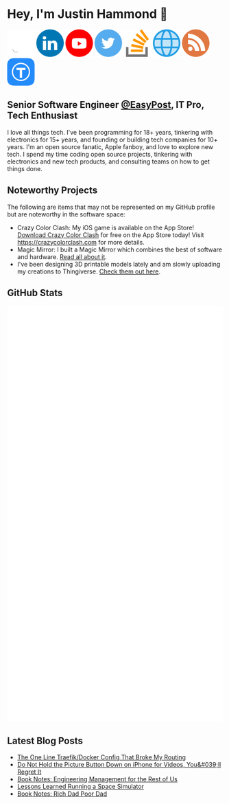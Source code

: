 # Hey, I'm Justin Hammond 👋

<a href="https://github.com/Justintime50"><img src="assets/github.png" width="64"></a>
<a href="https://www.linkedin.com/in/justin-hammond"><img src="assets/linkedin.png" width="64"></a>
<a href="https://youtube.com/c/JustinHammond"><img src="assets/youtube.png" width="64"></a>
<a href="https://www.twitter.com/Justintime_50"><img src="assets/twitter.png" width="64"></a>
<a href="https://stackoverflow.com/users/6064135/justin-hammond?tab=profile"><img src="assets/stack_overflow.png" width="64"></a>
<a href="https://justinpaulhammond.com"><img src="assets/web.png" width="64"></a>
<a href="https://blog.justinpaulhammond.com"><img src="assets/blog.png" width="64"></a>
<a href="https://www.thingiverse.com/justintime50"><img src="assets/thingiverse.png" width="64"></a>

## Senior Software Engineer [@EasyPost](https://github.com/easypost), IT Pro, Tech Enthusiast

I love all things tech. I've been programming for 18+ years, tinkering with electronics for 15+ years, and founding or building tech companies for 10+ years. I'm an open source fanatic, Apple fanboy, and love to explore new tech. I spend my time coding open source projects, tinkering with electronics and new tech products, and consulting teams on how to get things done.

## Noteworthy Projects

The following are items that may not be represented on my GitHub profile but are noteworthy in the software space:

- Crazy Color Clash: My iOS game is available on the App Store! <a href="https://apps.apple.com/us/app/crazy-color-clash/id1641436535">Download Crazy Color Clash</a> for free on the App Store today! Visit <a href="<https://crazycolorclash.com>">https://crazycolorclash.com</a> for more details.
- Magic Mirror: I built a Magic Mirror which combines the best of software and hardware. <a href="https://blog.justinpaulhammond.com/justin-hammond/building-my-magic-mirror">Read all about it</a>.
- I've been designing 3D printable models lately and am slowly uploading my creations to Thingiverse. <a href="https://www.thingiverse.com/justintime50">Check them out here</a>.

## GitHub Stats

![Metrics](/github-metrics.svg)

## Latest Blog Posts

<!-- BLOG-POST-LIST:START -->
- [The One Line Traefik/Docker Config That Broke My Routing](https://blog.justinpaulhammond.com/Justin-Hammond/the-one-line-traefik-docker-config-that-broke-my-routing)
- [Do Not Hold the Picture Button Down on iPhone for Videos, You&amp;#039;ll Regret It](https://blog.justinpaulhammond.com/Justin-Hammond/do-not-hold-the-picture-button-down-on-i-phone-for-videos-youll-regret-it)
- [Book Notes: Engineering Management for the Rest of Us](https://blog.justinpaulhammond.com/Justin-Hammond/book-notes-engineering-management-for-the-rest-of-us)
- [Lessons Learned Running a Space Simulator](https://blog.justinpaulhammond.com/Justin-Hammond/lessons-learned-running-a-space-simulator)
- [Book Notes: Rich Dad Poor Dad](https://blog.justinpaulhammond.com/Justin-Hammond/book-notes-rich-dad-poor-dad)
<!-- BLOG-POST-LIST:END -->
